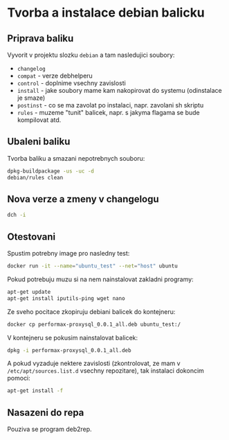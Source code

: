 # Tvorba a instalace debian balicku

## Priprava baliku

Vyvorit v projektu slozku `debian` a tam nasledujici soubory:

* `changelog`
* `compat` - verze debhelperu
* `control` - doplnime vsechny zavislosti
* `install` - jake soubory mame kam nakopirovat do systemu (odinstalace je smaze)
* `postinst` - co se ma zavolat po instalaci, napr. zavolani sh skriptu
* `rules` - muzeme "tunit" balicek, napr. s jakyma flagama se bude kompilovat atd.

## Ubaleni baliku

Tvorba baliku a smazani nepotrebnych souboru:

```bash
dpkg-buildpackage -us -uc -d
debian/rules clean
```
## Nova verze a zmeny v changelogu

```bash
dch -i
```

## Otestovani

Spustim potrebny image pro nasledny test:

```bash
docker run -it --name="ubuntu_test" --net="host" ubuntu
```

Pokud potrebuju muzu si na nem nainstalovat zakladni programy:

```bash
apt-get update
apt-get install iputils-ping wget nano
```

Ze sveho pocitace zkopiruju debiani balicek do kontejneru:

```bash
docker cp performax-proxysql_0.0.1_all.deb ubuntu_test:/
```

V kontejneru se pokusim nainstalovat balicek:

```bash
dpkg -i performax-proxysql_0.0.1_all.deb
```

A pokud vyzaduje nektere zavislosti (zkontrolovat, ze mam v `/etc/apt/sources.list.d`
vsechny repozitare), tak instalaci dokoncim pomoci:

```bash
apt-get install -f
```

## Nasazeni do repa

Pouziva se program deb2rep.

